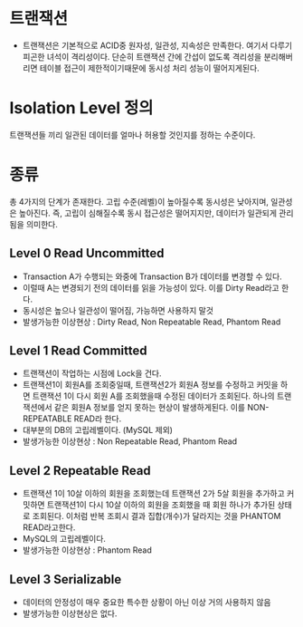 # 트랜잭션

- 트랜잭션은 기본적으로 ACID중 원자성, 일관성, 지속성은 만족한다. 여기서 다루기 피곤한 녀석이 격리성이다. 단순히 트랜잭션 간에 간섭이 없도록 격리성을 분리해버리면 테이블 접근이 제한적이기때문에 동시성 처리 성능이 떨어지게된다.

# Isolation Level 정의

트랜잭션들 끼리 일관된 데이터를 얼마나 허용할 것인지를 정하는 수준이다.

# 종류

총 4가지의 단계가 존재한다. 고립 수준(레벨)이 높아질수록 동시성은 낮아지며, 일관성은 높아진다.
즉, 고립이 심해질수록 동시 접근성은 떨어지지만, 데이터가 일관되게 관리됨을 의미한다.

## Level 0 Read Uncommitted

- Transaction A가 수행되는 와중에 Transaction B가 데이터를 변경할 수 있다.
- 이럴때 A는 변경되기 전의 데이터를 읽을 가능성이 있다. 이를 Dirty Read라고 한다.
- 동시성은 높으나 일관성이 떨어짐, 가능하면 사용하지 말것
- 발생가능한 이상현상 : Dirty Read, Non Repeatable Read, Phantom Read

## Level 1 Read Committed

- 트랜잭션이 작업하는 시점에 Lock을 건다.
- 트랜잭션1이 회원A를 조회중일때, 트랜잭션2가 회원A 정보를 수정하고 커밋을 하면 트랜잭션 1이 다시 회원 A를 조회했을때 수정된 데이터가 조회된다. 하나의 트랜잭션에서 같은 회원A 정보를 얻지 못하는 현상이 발생하게된다. 이를 NON-REPEATABLE READ라 한다.
- 대부분의 DB의 고립레벨이다. (MySQL 제외)
- 발생가능한 이상현상 : Non Repeatable Read, Phantom Read

## Level 2 Repeatable Read

- 트랜잭션 1이 10살 이하의 회원을 조회했는데 트랜잭션 2가 5살 회원을 추가하고 커밋하면 트랜잭션1이 다시 10살 이하의 회원을 조회했을 때 회원 하나가 추가된 상태로 조회된다. 이처럼 반복 조회시 결과 집합(개수)가 달라지는 것을 PHANTOM READ라고한다.
- MySQL의 고립레벨이다.
- 발생가능한 이상현상 : Phantom Read

## Level 3 Serializable

- 데이터의 안정성이 매우 중요한 특수한 상황이 아닌 이상 거의 사용하지 않음
- 발생가능한 이상현상은 없다.
